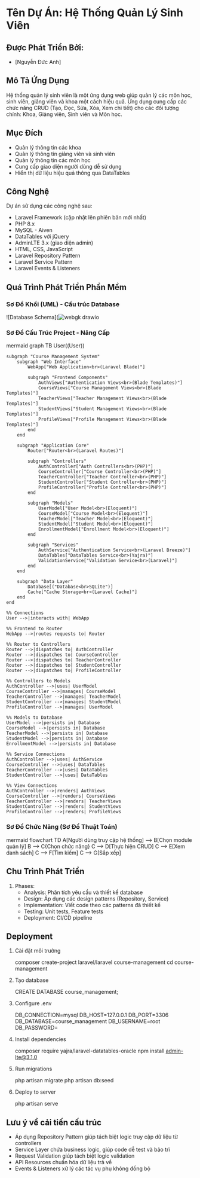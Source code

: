 # Tên Dự Án: Hệ Thống Quản Lý Sinh Viên

## Được Phát Triển Bởi:
- [Nguyễn Đức Anh]


## Mô Tả Ứng Dụng
Hệ thống quản lý sinh viên là một ứng dụng web giúp quản lý các môn học, sinh viên, giảng viên và khoa một cách hiệu quả. Ứng dụng cung cấp các chức năng CRUD (Tạo, Đọc, Sửa, Xóa, Xem chi tiết) cho các đối tượng chính: Khoa, Giảng viên, Sinh viên và Môn học.

## Mục Đích
- Quản lý thông tin các khoa
- Quản lý thông tin giảng viên và sinh viên
- Quản lý thông tin các môn học 
- Cung cấp giao diện người dùng dễ sử dụng
- Hiển thị dữ liệu hiệu quả thông qua DataTables

## Công Nghệ
Dự án sử dụng các công nghệ sau:
- Laravel Framework (cập nhật lên phiên bản mới nhất)
- PHP 8.x
- MySQL - Aiven
- DataTables với jQuery
- AdminLTE 3.x (giao diện admin)
- HTML, CSS, JavaScript
- Laravel Repository Pattern
- Laravel Service Pattern
- Laravel Events & Listeners

## Quá Trình Phát Triển Phần Mềm

### Sơ Đồ Khối (UML) - Cấu trúc Database
![Database Schema](![webgk drawio](https://github.com/user-attachments/assets/baa31540-22e5-43a9-8a86-60946f76996e)

### Sơ Đồ Cấu Trúc Project - Nâng Cấp
mermaid
graph TB
    User((User))
    
    subgraph "Course Management System"
        subgraph "Web Interface"
            WebApp["Web Application<br>(Laravel Blade)"]
            
            subgraph "Frontend Components"
                AuthViews["Authentication Views<br>(Blade Templates)"]
                CourseViews["Course Management Views<br>(Blade Templates)"]
                TeacherViews["Teacher Management Views<br>(Blade Templates)"]
                StudentViews["Student Management Views<br>(Blade Templates)"]
                ProfileViews["Profile Management Views<br>(Blade Templates)"]
            end
        end
        
        subgraph "Application Core"
            Router["Router<br>(Laravel Routes)"]
            
            subgraph "Controllers"
                AuthController["Auth Controllers<br>(PHP)"]
                CourseController["Course Controller<br>(PHP)"]
                TeacherController["Teacher Controller<br>(PHP)"]
                StudentController["Student Controller<br>(PHP)"]
                ProfileController["Profile Controller<br>(PHP)"]
            end
            
            subgraph "Models"
                UserModel["User Model<br>(Eloquent)"]
                CourseModel["Course Model<br>(Eloquent)"]
                TeacherModel["Teacher Model<br>(Eloquent)"]
                StudentModel["Student Model<br>(Eloquent)"]
                EnrollmentModel["Enrollment Model<br>(Eloquent)"]
            end
            
            subgraph "Services"
                AuthService["Authentication Service<br>(Laravel Breeze)"]
                DataTables["DataTables Service<br>(Yajra)"]
                ValidationService["Validation Service<br>(Laravel)"]
            end
        end
        
        subgraph "Data Layer"
            Database[("Database<br>SQLite")]
            Cache["Cache Storage<br>(Laravel Cache)"]
        end
    end

    %% Connections
    User -->|interacts with| WebApp
    
    %% Frontend to Router
    WebApp -->|routes requests to| Router
    
    %% Router to Controllers
    Router -->|dispatches to| AuthController
    Router -->|dispatches to| CourseController
    Router -->|dispatches to| TeacherController
    Router -->|dispatches to| StudentController
    Router -->|dispatches to| ProfileController
    
    %% Controllers to Models
    AuthController -->|uses| UserModel
    CourseController -->|manages| CourseModel
    TeacherController -->|manages| TeacherModel
    StudentController -->|manages| StudentModel
    ProfileController -->|manages| UserModel
    
    %% Models to Database
    UserModel -->|persists in| Database
    CourseModel -->|persists in| Database
    TeacherModel -->|persists in| Database
    StudentModel -->|persists in| Database
    EnrollmentModel -->|persists in| Database
    
    %% Service Connections
    AuthController -->|uses| AuthService
    CourseController -->|uses| DataTables
    TeacherController -->|uses| DataTables
    StudentController -->|uses| DataTables
    
    %% View Connections
    AuthController -->|renders| AuthViews
    CourseController -->|renders| CourseViews
    TeacherController -->|renders| TeacherViews
    StudentController -->|renders| StudentViews
    ProfileController -->|renders| ProfileViews
### Sơ Đồ Chức Năng (Sơ Đồ Thuật Toán)
mermaid
flowchart TD
    A[Người dùng truy cập hệ thống] --> B[Chọn module quản lý]
    B --> C{Chọn chức năng}
    C --> D[Thực hiện CRUD]
    C --> E[Xem danh sách]
    C --> F[Tìm kiếm]
    C --> G[Sắp xếp]


## Chu Trình Phát Triển
1. Phases:
    - Analysis: Phân tích yêu cầu và thiết kế database
    - Design: Áp dụng các design patterns (Repository, Service)
    - Implementation: Viết code theo các patterns đã thiết kế
    - Testing: Unit tests, Feature tests
    - Deployment: CI/CD pipeline

## Deployment
1. Cài đặt môi trường
   
   composer create-project laravel/laravel course-management
   cd course-management
   

2. Tạo database
   
   CREATE DATABASE course_management;
   

3. Configure .env
   
   DB_CONNECTION=mysql
   DB_HOST=127.0.0.1
   DB_PORT=3306
   DB_DATABASE=course_management
   DB_USERNAME=root
   DB_PASSWORD=
   

4. Install dependencies
   
   composer require yajra/laravel-datatables-oracle
   npm install admin-lte@3.1.0
   

5. Run migrations
   
   php artisan migrate
   php artisan db:seed
   

6. Deploy to server
   
   php artisan serve
   

## Lưu ý về cải tiến cấu trúc
- Áp dụng Repository Pattern giúp tách biệt logic truy cập dữ liệu từ controllers
- Service Layer chứa business logic, giúp code dễ test và bảo trì
- Request Validation giúp tách biệt logic validation
- API Resources chuẩn hóa dữ liệu trả về
- Events & Listeners xử lý các tác vụ phụ không đồng bộ
